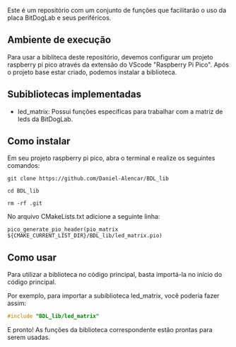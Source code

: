 Este é um repositório com um conjunto de funções que facilitarão o uso da placa BitDogLab e seus periféricos.

## Ambiente de execução
Para usar a bibliteca deste repositório, devemos configurar um projeto raspberry pi pico através da extensão do VScode "Raspberry Pi Pico". Após o projeto base estar criado, podemos instalar a biblioteca.

## Subibliotecas implementadas
- led_matrix: Possui funções específicas para trabalhar com a matriz de leds da BitDogLab.

## Como instalar
Em seu projeto raspberry pi pico, abra o terminal e realize os seguintes comandos:

```
git clone https://github.com/Daniel-Alencar/BDL_lib
```
```
cd BDL_lib
```

```
rm -rf .git
```
No arquivo CMakeLists.txt adicione a seguinte linha:

```
pico_generate_pio_header(pio_matrix ${CMAKE_CURRENT_LIST_DIR}/BDL_lib/led_matrix.pio)
```

## Como usar
Para utilizar a biblioteca no código principal, basta importá-la no início do código principal.

Por exemplo, para importar a subiblioteca led_matrix, você poderia fazer assim:
```c
#include "BDL_lib/led_matrix"
```
E pronto! As funções da biblioteca correspondente estão prontas para serem usadas.
